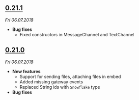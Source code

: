## [0.21.1](https://github.com/l7ssha/nyxx/compare/0.20.0...0.21.1)
_Fri 06.07.2018_

- **Bug fixes**
  * Fixed constructors in MessageChannel and TextChannel

## [0.21.0](https://github.com/l7ssha/nyxx/compare/0.20.0...0.21.0)
_Fri 06.07.2018_

- **New features**
  * Support for sending files, attaching files in embed
  * Added missing gateway events
  * Replaced String ids with `Snowflake` type
- **Bug fixes**
